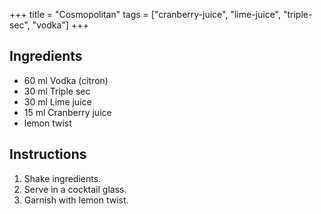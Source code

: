 +++
title = "Cosmopolitan"
tags = ["cranberry-juice", "lime-juice", "triple-sec", "vodka"]
+++

## Ingredients

- 60 ml Vodka (citron)
- 30 ml Triple sec
- 30 ml Lime juice
- 15 ml Cranberry juice
- lemon twist

## Instructions

1. Shake ingredients.
2. Serve in a cocktail glass.
3. Garnish with lemon twist.
